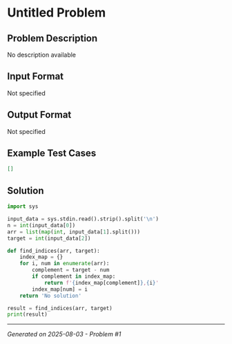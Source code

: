 # Untitled Problem

## Problem Description
No description available

## Input Format
Not specified

## Output Format
Not specified

## Example Test Cases
```json
[]
```

## Solution
```python
import sys

input_data = sys.stdin.read().strip().split('\n')
n = int(input_data[0])
arr = list(map(int, input_data[1].split()))
target = int(input_data[2])

def find_indices(arr, target):
    index_map = {}
    for i, num in enumerate(arr):
        complement = target - num
        if complement in index_map:
            return f'{index_map[complement]},{i}'
        index_map[num] = i
    return 'No solution'

result = find_indices(arr, target)
print(result)
```

---
*Generated on 2025-08-03 - Problem #1*